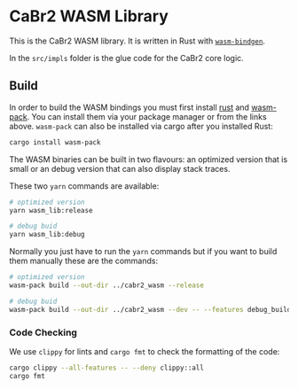 # CaBr2 WASM Library

This is the CaBr2 WASM library.
It is written in Rust with [`wasm-bindgen`](https://lib.rs/crates/wasm-bindgen).

In the `src/impls` folder is the glue code for the CaBr2 core logic.

## Build

In order to build the WASM bindings you must first install [rust](https://www.rust-lang.org/tools/install)
and [wasm-pack](https://rustwasm.github.io/wasm-pack/installer/).
You can install them via your package manager or from the links above.
`wasm-pack` can also be installed via cargo after you installed Rust:

```bash
cargo install wasm-pack
```

The WASM binaries can be built in two flavours: an optimized version that is small or an debug version that can also
display stack traces.

These two `yarn` commands are available:

```bash
# optimized version
yarn wasm_lib:release

# debug buid
yarn wasm_lib:debug
```

Normally you just have to run the `yarn` commands but if you want to build them manually these are the commands:

```bash
# optimized version
wasm-pack build --out-dir ../cabr2_wasm --release

# debug buid
wasm-pack build --out-dir ../cabr2_wasm --dev -- --features debug_build
```

### Code Checking

We use `clippy` for lints and `cargo fmt` to check the formatting of the code:

```bash
cargo clippy --all-features -- --deny clippy::all
cargo fmt
```
